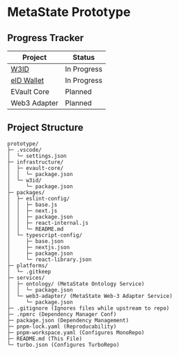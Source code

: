 <!-- # Turborepo starter

This Turborepo starter is maintained by the Turborepo core team.

## Using this example

Run the following command:

```sh
npx create-turbo@latest
```

## What's inside?

This Turborepo includes the following packages/apps:

### Apps and Packages

- `docs`: a [Next.js](https://nextjs.org/) app
- `web`: another [Next.js](https://nextjs.org/) app
- `@repo/ui`: a stub React component library shared by both `web` and `docs` applications
- `@repo/eslint-config`: `eslint` configurations (includes `eslint-config-next` and `eslint-config-prettier`)
- `@repo/typescript-config`: `tsconfig.json`s used throughout the monorepo

Each package/app is 100% [TypeScript](https://www.typescriptlang.org/).

### Utilities

This Turborepo has some additional tools already setup for you:

- [TypeScript](https://www.typescriptlang.org/) for static type checking
- [ESLint](https://eslint.org/) for code linting
- [Prettier](https://prettier.io) for code formatting

### Build

To build all apps and packages, run the following command:

```
cd my-turborepo
pnpm build
```

### Develop

To develop all apps and packages, run the following command:

```
cd my-turborepo
pnpm dev
```

### Remote Caching

> [!TIP]
> Vercel Remote Cache is free for all plans. Get started today at [vercel.com](https://vercel.com/signup?/signup?utm_source=remote-cache-sdk&utm_campaign=free_remote_cache).

Turborepo can use a technique known as [Remote Caching](https://turbo.build/repo/docs/core-concepts/remote-caching) to share cache artifacts across machines, enabling you to share build caches with your team and CI/CD pipelines.

By default, Turborepo will cache locally. To enable Remote Caching you will need an account with Vercel. If you don't have an account you can [create one](https://vercel.com/signup?utm_source=turborepo-examples), then enter the following commands:

```
cd my-turborepo
npx turbo login
```

This will authenticate the Turborepo CLI with your [Vercel account](https://vercel.com/docs/concepts/personal-accounts/overview).

Next, you can link your Turborepo to your Remote Cache by running the following command from the root of your Turborepo:

```
npx turbo link
```

## Useful Links

Learn more about the power of Turborepo:

- [Tasks](https://turbo.build/repo/docs/core-concepts/monorepos/running-tasks)
- [Caching](https://turbo.build/repo/docs/core-concepts/caching)
- [Remote Caching](https://turbo.build/repo/docs/core-concepts/remote-caching)
- [Filtering](https://turbo.build/repo/docs/core-concepts/monorepos/filtering)
- [Configuration Options](https://turbo.build/repo/docs/reference/configuration)
- [CLI Usage](https://turbo.build/repo/docs/reference/command-line-reference) -->

# MetaState Prototype

## Progress Tracker

| Project                                    | Status      |
| ------------------------------------------ | ----------- |
| [W3ID](./infrastructure/w3id/)             | In Progress |
| [eID Wallet](./infrastructure/eid-wallet/) | In Progress |
| EVault Core                                | Planned     |
| Web3 Adapter                               | Planned     |

## Project Structure

```
prototype/
├─ .vscode/
│  └─ settings.json
├─ infrastructure/
│  ├─ evault-core/
│  │  └─ package.json
│  └─ w3id/
│     └─ package.json
├─ packages/
│  ├─ eslint-config/
│  │  ├─ base.js
│  │  ├─ next.js
│  │  ├─ package.json
│  │  ├─ react-internal.js
│  │  └─ README.md
│  └─ typescript-config/
│     ├─ base.json
│     ├─ nextjs.json
│     ├─ package.json
│     └─ react-library.json
├─ platforms/
│  └─ .gitkeep
├─ services/
│  ├─ ontology/ (MetaState Ontology Service)
│  │  └─ package.json
│  └─ web3-adapter/ (MetaState Web-3 Adapter Service)
│     └─ package.json
├─ .gitignore (Ignores files while upstream to repo)
├─ .npmrc (Dependency Manager Conf)
├─ package.json (Dependency Management)
├─ pnpm-lock.yaml (Reproducability)
├─ pnpm-workspace.yaml (Configures MonoRepo)
├─ README.md (This File)
└─ turbo.json (Configures TurboRepo)
```
